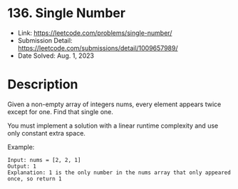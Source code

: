 # 136. Single Number

- Link: https://leetcode.com/problems/single-number/
- Submission Detail: https://leetcode.com/submissions/detail/1009657989/
- Date Solved: Aug. 1, 2023

# Description

Given a non-empty array of integers nums, every element appears twice except for one. Find that single one.

You must implement a solution with a linear runtime complexity and use only constant extra space.

Example:

```
Input: nums = [2, 2, 1]
Output: 1
Explanation: 1 is the only number in the nums array that only appeared once, so return 1
```
